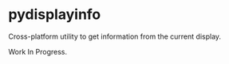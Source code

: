 # pydisplayinfo

Cross-platform utility to get information from the current display.

Work In Progress.

<!-- ## Get started

```sh
make init
``` -->
